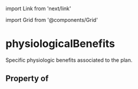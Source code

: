 import Link from 'next/link'
  
import Grid from '@components/Grid'

# physiologicalBenefits

Specific physiologic benefits associated to the plan.

## Property of



